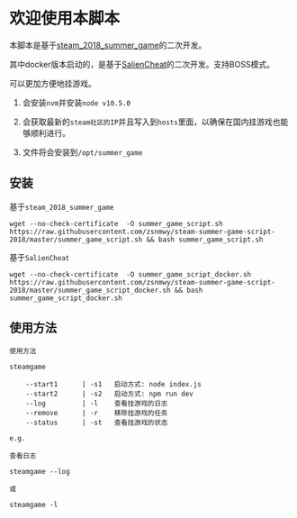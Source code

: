 # 欢迎使用本脚本

本脚本是基于[steam_2018_summer_game](https://github.com/Indexyz/steam_2018_summer_game)的二次开发。

其中docker版本启动的，是基于[SalienCheat](https://github.com/SteamDatabase/SalienCheat)的二次开发。支持BOSS模式。

可以更加方便地挂游戏。

1. 会安装`nvm`并安装`node v10.5.0`

1. 会获取最新的`steam社区的IP`并且写入到`hosts`里面，以确保在国内挂游戏也能够顺利进行。

1. 文件将会安装到`/opt/summer_game`

## 安装

基于`steam_2018_summer_game`

```shell
wget --no-check-certificate  -O summer_game_script.sh https://raw.githubusercontent.com/zsnmwy/steam-summer-game-script-2018/master/summer_game_script.sh && bash summer_game_script.sh
```
基于`SalienCheat`

```shell
wget --no-check-certificate  -O summer_game_script_docker.sh https://raw.githubusercontent.com/zsnmwy/steam-summer-game-script-2018/master/summer_game_script_docker.sh && bash summer_game_script_docker.sh
```

## 使用方法

```shell
使用方法

steamgame

    --start1      | -s1   启动方式: node index.js
    --start2      | -s2   启动方式: npm run dev
    --log         | -l    查看挂游戏的日志
    --remove      | -r    移除挂游戏的任务
    --status      | -st   查看挂游戏的状态

```

```shell
e.g.

查看日志

steamgame --log

或

steamgame -l
```

